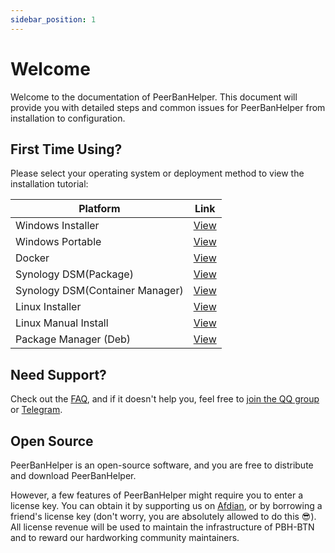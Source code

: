 ```yaml
---
sidebar_position: 1
---
```

# Welcome

Welcome to the documentation of PeerBanHelper. This document will provide you with detailed steps and common issues for PeerBanHelper from installation to configuration.

## First Time Using?

Please select your operating system or deployment method to view the installation tutorial:

| Platform                        | Link                                  |
| ------------------------------- | ------------------------------------- |
| Windows Installer               | [View](./setup/Windows/Installer.md)     |
| Windows Portable                | [View](./setup/Windows/Portable.md)      |
| Docker                          | [View](./setup/Docker.md)                |
| Synology DSM(Package)           | [View](./setup/Synology%20DSM/Imnks.md)  |
| Synology DSM(Container Manager) | [View](./setup/Synology%20DSM/docker.md) |
| Linux Installer                 | [View](./setup/Linux/LinuxInstall4j.md)  |
| Linux Manual Install           | [View](./setup/Linux/Manual.md)          |
| Package Manager (Deb)           | [View](./setup/Linux/Deb.md)             |

## Need Support?

Check out the [FAQ](./faq.md), and if it doesn't help you, feel free to [join the QQ group](https://qm.qq.com/cgi-bin/qm/qr?k=w5as_wH2G1ReUrClreCYhR69XiNCuP65&jump_from=webapi&authKey=EyjMX7Pwc77XLM51V6FEcR7oXnG8fsUbSFqYZ4PPiEpq32vBglJn/jFvpc3LFDhn) or [Telegram](https://t.me/+_t3Nt5GZ6bJmYjBl).

## Open Source

PeerBanHelper is an open-source software, and you are free to distribute and download PeerBanHelper.

However, a few features of PeerBanHelper might require you to enter a license key. You can obtain it by supporting us on [Afdian](https://afdian.com/a/Ghost_chu), or by borrowing a friend's license key (don't worry, you are absolutely allowed to do this 😎).
All license revenue will be used to maintain the infrastructure of PBH-BTN and to reward our hardworking community maintainers.
